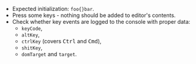 * Expected initialization: `foo{}bar`.
* Press some keys - nothing should be added to editor's contents.
* Check whether key events are logged to the console with proper data:
  * `keyCode`,
  * `altKey`,
  * `ctrlKey` (covers <kbd>Ctrl</kbd> and <kbd>Cmd</kbd>),
  * `shitKey`,
  * `domTarget` and `target`.
